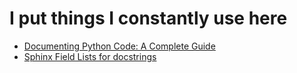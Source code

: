 # I put things I constantly use here #
- [Documenting Python Code: A Complete Guide](https://realpython.com/documenting-python-code/)
- [Sphinx Field Lists for docstrings](https://docs.ckan.org/en/ckan-2.1.5/python-coding-standards.html)